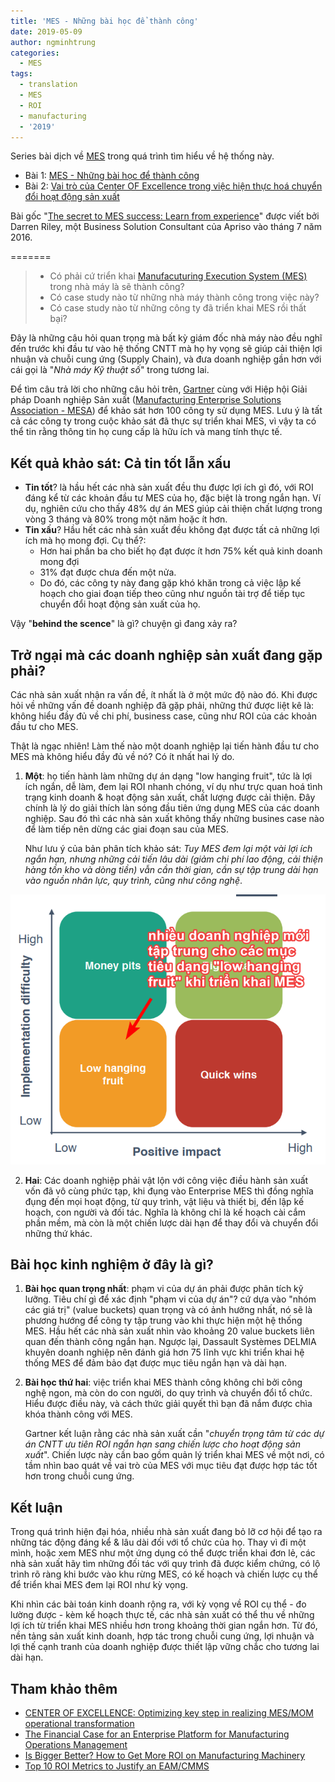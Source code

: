 ```yaml
---
title: 'MES - Những bài học để thành công'
date: 2019-05-09
author: ngminhtrung
categories:
  - MES
tags:
  - translation
  - MES
  - ROI
  - manufacturing
  - '2019'
---
```


Series bài dịch về [MES](https://en.wikipedia.org/wiki/Manufacturing_execution_system) trong quá trình tìm hiểu về hệ thống này.

- Bài 1: [MES - Những bài học để thành công](https://travisnguyen.net/MES/2019/05/09/mes-failure-success/)
- Bài 2: [Vai trò của Center OF Excellence trong việc hiện thực hoá chuyển đổi hoạt động sản xuất](https://travisnguyen.net/MES/2019/05/10/mes-failure-success-2/)

Bài gốc "[The secret to MES success: Learn from experience](http://www.apriso.com/blog/2016/07/the-secret-to-mes-success-learn-from-experience/)" được viết bởi Darren Riley, một Business Solution Consultant của Apriso vào tháng 7 năm 2016.

=======

>- Có phải cứ triển khai [Manufacuturing Execution System (MES)](https://en.wikipedia.org/wiki/Manufacturing_execution_system) trong nhà máy là sẽ thành công?
>- Có case study nào từ những nhà máy thành công trong việc này? 
>- Có case study nào từ những công ty đã triển khai MES rồi thất bại?

Đây là những câu hỏi quan trọng mà bất kỳ giám đốc nhà máy nào đều nghĩ đến trước khi đầu tư vào hệ thống CNTT mà họ hy vọng sẽ giúp cải thiện lợi nhuận và chuỗi cung ứng (Supply Chain), và đưa doanh nghiệp gần hơn với cái gọi là "*Nhà máy Kỹ thuật số*" trong tương lai.

Để tìm câu trả lời cho những câu hỏi trên, [Gartner](https://en.wikipedia.org/wiki/Gartner) cùng với Hiệp hội Giải pháp Doanh nghiệp Sản xuất ([Manufacturing Enterprise Solutions Association - MESA](https://en.wikipedia.org/wiki/Manufacturing_Enterprise_Solutions_Association)) để khảo sát hơn 100 công ty sử dụng MES. Lưu ý là tất cả các công ty trong cuộc khảo sát đã thực sự triển khai MES, vì vậy ta có thể tin rằng thông tin họ cung cấp là hữu ích và mang tính thực tế.

## Kết quả khảo sát: Cả tin tốt lẫn xấu

- **Tin tốt**? là hầu hết các nhà sản xuất đều thu được lợi ích gì đó, với ROI đáng kể từ các khoản đầu tư MES của họ, đặc biệt là trong ngắn hạn. Ví dụ, nghiên cứu cho thấy 48% dự án MES giúp cải thiện chất lượng trong vòng 3 tháng và 80% trong một năm hoặc ít hơn.
- **Tin xấu**? Hầu hết các nhà sản xuất đều không đạt được tất cả những lợi ích mà họ mong đợi. Cụ thể?:
  - Hơn hai phần ba cho biết họ đạt được ít hơn 75% kết quả kinh doanh mong đợi
  - 31% đạt được chưa đến một nửa. 
  - Do đó, các công ty này đang gặp khó khăn trong cả việc lập kế hoạch cho giai đoạn tiếp theo cũng như nguồn tài trợ để tiếp tục chuyển đổi hoạt động sản xuất của họ.

Vậy "**behind the scence**" là gì? chuyện gì đang xảy ra?

## Trở ngại mà các doanh nghiệp sản xuất đang gặp phải? 

Các nhà sản xuất nhận ra vấn đề, ít nhất là ở một mức độ nào đó. Khi được hỏi về những vấn đề doanh nghiệp đã gặp phải, những thứ được liệt kê là: không hiểu đầy đủ về chi phí, business case, cũng như ROI của các khoản đầu tư cho MES.

Thật là ngạc nhiên! Làm thế nào một doanh nghiệp lại tiến hành đầu tư cho MES mà không hiểu đầy đủ về nó? Có ít nhất hai lý do.

1. **Một**: họ tiến hành làm những dự án dạng "low hanging fruit", tức là lợi ích ngắn, dễ làm, đem lại ROI nhanh chóng, ví dụ như trực quan hoá tình trạng kinh doanh & hoạt động sản xuất, chất lượng được cải thiện. Đây chính là lý do giải thích làn sóng đầu tiên ứng dụng MES của các doanh nghiệp. Sau đó thì các nhà sản xuất không thấy những busines case nào để làm tiếp nên dừng các giai đoạn sau của MES.

    Như lưu ý của bản phân tích khảo sát: *Tuy MES đem lại một vài lợi ích ngắn hạn, nhưng những cải tiến lâu dài (giảm chi phí lao động, cải thiện hàng tồn kho và dòng tiền) vẫn cần thời gian, cần sự tập trung dài hạn vào nguồn nhân lực, quy trình, cũng như công nghệ*.


![Low_hanging_fruit](./illustration_01_maxtrix.png)

2. **Hai**: Các doanh nghiệp phải vật lộn với công việc điều hành sản xuất vốn đã vô cùng phức tạp, khi đụng vào Enterprise MES thì đồng nghĩa đụng đến mọi hoạt động, từ quy trình, vật liệu và thiết bị, đến lập kế hoạch, con người và đối tác. Nghĩa là không chỉ là kế hoạch cài cắm phần mềm, mà còn là một chiến lược dài hạn để thay đổi và chuyển đổi những thứ khác.

## Bài học kinh nghiệm ở đây là gì?

1. **Bài học quan trọng nhất**: phạm vi của dự án phải được phân tích kỹ lưỡng. Tiêu chí gì để xác định "phạm vi của dự án"? cứ dựa vào "nhóm các giá trị" (value buckets) quan trọng và có ảnh hưởng nhất, nó sẽ là phương hướng để  công ty tập trung vào khi thực hiện một hệ thống MES. Hầu hết các nhà sản xuất nhìn vào khoảng 20 value buckets liên quan đến thành công ngắn hạn. Ngược lại, Dassault Systèmes DELMIA khuyên doanh nghiệp nên đánh giá hơn 75 lĩnh vực khi triển khai hệ thống MES để đảm bảo đạt được mục tiêu ngắn hạn và dài hạn.

2. **Bài học thứ hai**: việc triển khai MES thành công không chỉ bởi công nghệ ngon, mà còn do con người, do quy trình và chuyển đổi tổ chức. Hiểu được điều này, và cách thức giải quyết thì bạn đã nắm được chìa khóa thành công với MES.

    Gartner kết luận rằng các nhà sản xuất cần "*chuyển trọng tâm từ các dự án CNTT ưu tiên ROI ngắn hạn sang chiến lược cho hoạt động sản xuất*". Chiến lược này cần bao gồm quản lý triển khai MES về một nơi, có tầm nhìn bao quát về vai trò của MES với mục tiêu đạt được hợp tác tốt hơn trong chuỗi cung ứng.

## Kết luận

Trong quá trình hiện đại hóa, nhiều nhà sản xuất đang bỏ lỡ cơ hội để tạo ra những tác động đáng kể & lâu dài đối với tổ chức của họ. Thay vì đi một mình, hoặc xem MES như một ứng dụng có thể được triển khai đơn lẻ, các nhà sản xuất hãy tìm những đối tác với quy trình đã được kiểm chứng, có lộ trình rõ ràng khi bước vào khu rừng MES, có kế hoạch và chiến lược cụ thể để triển khai MES đem lại ROI như kỳ vọng.

Khi nhìn các bài toán kinh doanh rộng ra, với kỳ vọng về ROI cụ thể - đo lường được - kèm kế hoạch thực tế, các nhà sản xuất có thể thu về những lợi ích từ triển khai MES nhiều hơn trong khoảng thời gian ngắn hơn. Từ đó, nền tảng sản xuất kinh doanh, hợp tác trong chuỗi cung ứng, lợi nhuận và lợi thế cạnh tranh của doanh nghiệp được thiết lập vững chắc cho tương lai dài hạn.

## Tham khảo thêm

- [CENTER OF EXCELLENCE: Optimizing key step in realizing MES/MOM operational transformation](http://www.apriso.com/blog/2017/04/center-of-excellence-optimizing-key-step-in-realizing-mesmom-operational-transformation/)
- [The Financial Case for an Enterprise Platform for Manufacturing Operations Management](http://www.apriso.com/blog/2015/10/the-financial-case-for-an-enterprise-platform-for-manufacturing-operations-management/)
- [Is Bigger Better? How to Get More ROI on Manufacturing Machinery](http://www.apriso.com/blog/2015/08/the-bigger-the-better-how-to-get-more-roi-on-manufacturing-machinery/)
- [Top 10 ROI Metrics to Justify an EAM/CMMS](http://www.apriso.com/blog/2015/07/top-10-roi-metrics-to-justify-an-eamcmms/)
